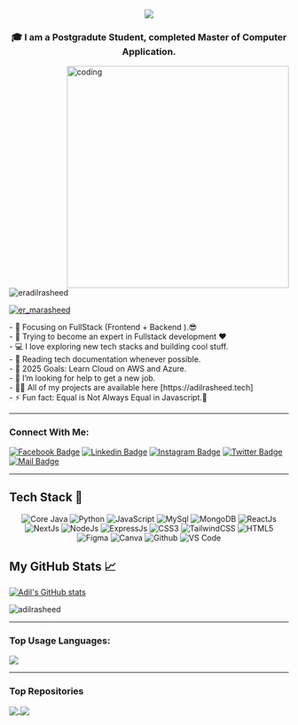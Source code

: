 <h1 align="center">
  <a href="https://git.io/typing-svg">
    <img src="https://readme-typing-svg.herokuapp.com/?lines=Hello,+There!+👋;This+is+Mohammad+Adil+Rasheed....;Nice+to+meet+you!&center=true&size=18">
  </a>
</h1>
<h3 align="center">🎓 I am a Postgradute Student, completed Master of Computer Application.</h3>
<img align="right" alt="coding" width="400" src="https://res.cloudinary.com/dr5kn8993/image/upload/v1711788728/My%20Images/coder.gif">

<p align="left"> <img src="https://komarev.com/ghpvc/?username=eradilrasheed&label=Profile%20views&color=0e75b6&style=flat" alt="eradilrasheed" /> </p>
<p align="left"> <a href="https://twitter.com/er_marasheed" target="blank"><img src="https://img.shields.io/twitter/follow/er_marasheed?logo=twitter&style=for-the-badge" alt="er_marasheed" /></a> </p>
- 🎯 Focusing on FullStack (Frontend + Backend ).😎<br>
- 🌱 Trying to become an expert in Fullstack development ❤ <br>
- 💻 I love exploring new tech stacks and building cool stuff.<br>
- 📰 Reading tech documentation whenever possible.<br>
- 🥅 2025 Goals: Learn Cloud on AWS and Azure.<br>
- 🤝 I’m looking for help to get a new job.<br>
- 👨‍💻 All of my projects are available here [https://adilrasheed.tech]<br>
- ⚡ Fun fact: Equal is Not Always Equal in Javascript.🤣

---
### Connect With Me:

[![Facebook Badge](https://img.shields.io/badge/Facebook-1877F2?style=for-the-badge&logo=facebook&logoColor=white)](https://facebook.com/er.marasheed)
[![Linkedin Badge](https://img.shields.io/badge/LinkedIn-0077B5?style=for-the-badge&logo=linkedin&logoColor=white)](https://linkedin.com/in/madrashee) [![Instagram Badge](https://img.shields.io/badge/Instagram-E4405F?style=for-the-badge&logo=instagram&logoColor=white)](https://instagram.com/er.marasheed)
[![Twitter Badge](https://img.shields.io/badge/Twitter-1DA1F2?style=for-the-badge&logo=twitter&logoColor=white)](https://twitter.com/er_marasheed)
[![Mail Badge](https://img.shields.io/badge/Gmail-D14836?style=for-the-badge&logo=gmail&logoColor=white)](mailto:er.adilrasheed@gmail.com)

---

## Tech Stack 🥞
<p align="center">
  <img alt="Core Java" src="https://img.shields.io/badge/java-%23e4626b.svg?style=for-the-badge&logo=java&logoColor=140200"/>
  <img alt="Python" src="https://img.shields.io/badge/python-%23fca9ae.svg?style=for-the-badge&logo=python&logoColor=140200"/>
  <img alt="JavaScript" src="https://img.shields.io/badge/javascript-%23e4626b.svg?style=for-the-badge&logo=javascript&logoColor=%23F7DF1E"/>
  <img alt="MySql" src="https://img.shields.io/badge/MySQL-4479A1?style=for-the-badge&logo=mysql&logoColor=white" />
  <img alt="MongoDB" src="https://img.shields.io/badge/mongodb-%23ffd2ce.svg?style=for-the-badge&logo=mongodb&logoColor=140200" />
  <img alt="ReactJs" src="https://img.shields.io/badge/react-f2ca61.svg?style=for-the-badge&logo=react&logoColor=140200"/>
  <img alt="NextJs" src="https://img.shields.io/badge/next.js-%23fca9ae.svg?style=for-the-badge&logo=next.js&logoColor=140200" />
  <img alt="NodeJs" src="https://img.shields.io/badge/node.js-%23f2ca61.svg?style=for-the-badge&logo=node.js&logoColor=%FFFFFF"/>
  <img alt="ExpressJs" src="https://img.shields.io/badge/express.js-%23ffd2ce.svg?style=for-the-badge&logo=express&logoColor=140200"/>
  <img alt="CSS3" src="https://img.shields.io/badge/css3-%23ffd2ce.svg?style=for-the-badge&logo=css3&logoColor=140200"/>
  <img alt="TailwindCSS" src="https://img.shields.io/badge/tailwind css-%23fca9ae.svg?style=for-the-badge&logo=tailwind-css&logoColor=140200"/>
  <img alt="HTML5" src="https://img.shields.io/badge/html5-%23fca9ae.svg?style=for-the-badge&logo=html5&logoColor=140200"/>
  <img alt="Figma" src="https://img.shields.io/badge/figma-%23e4626b.svg?style=for-the-badge&logo=figma&logoColor=140200" />
  <img alt="Canva" src="https://img.shields.io/badge/Canva-f2ca61.svg?style=for-the-badge&logo=canva&logoColor=140200"/>
  <img alt="Github" src="https://img.shields.io/badge/github-%23e4626b.svg?style=for-the-badge&logo=github&logoColor=140200"/>
  <img alt="VS Code" src="https://img.shields.io/badge/Visual Studio Code-f2ca61.svg?style=for-the-badge&logo=visual-studio-code&logoColor=140200"/> 
</p>
 
## My GitHub Stats 📈
[![Adil's GitHub stats](https://github-readme-stats.vercel.app/api?username=eradilrasheed&theme=nightowl&show_icons=true)](https://github.com/eradilrasheed/github-readme-stats)

<p>
  <img align="center" src="https://github-readme-streak-stats.herokuapp.com/?user=eradilrasheed&theme=nightowl" alt="adilrasheed" />
</p>

---
### Top Usage Languages:

<img align="center" src="https://github-readme-stats.vercel.app/api/top-langs/?username=eradilrasheed&layout=compact&theme=yeblu&hide_border=true&&langs_count=8" />

---

### Top Repositories

<a href="https://github.com/ErAdilrasheed/Developer-Portfolio">
  <img align="center" src="https://github-readme-stats.vercel.app/api/pin/?username=eradilrasheed&repo=developer-portfolio&theme=nightowl" />
</a>
<a href="https://github.com/ErAdilrasheed/FiverrIndia">
  <img align="center" src="https://github-readme-stats.vercel.app/api/pin/?username=eradilrasheed&repo=Express-Postgres-blog&theme=nightowl" />
</a>
